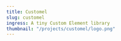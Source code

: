 ```yaml
---
title: Customel
slug: customel
ingress: A tiny Custom Element library
thumbnail: "/projects/customel/logo.png"
---
```

